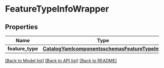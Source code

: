 # FeatureTypeInfoWrapper

## Properties
Name | Type | Description | Notes
------------ | ------------- | ------------- | -------------
**feature_type** | [**CatalogYamlcomponentsschemasFeatureTypeInfo**](CatalogYamlcomponentsschemasFeatureTypeInfo.md) |  | [optional] 

[[Back to Model list]](../README.md#documentation-for-models) [[Back to API list]](../README.md#documentation-for-api-endpoints) [[Back to README]](../README.md)

